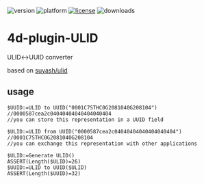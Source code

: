 ![version](https://img.shields.io/badge/version-20%2B-E23089)
![platform](https://img.shields.io/static/v1?label=platform&message=mac-intel%20|%20mac-arm%20|%20win-64&color=blue)
[![license](https://img.shields.io/github/license/miyako/4d-plugin-ULID)](LICENSE)
![downloads](https://img.shields.io/github/downloads/miyako/4d-plugin-ULID/total)

# 4d-plugin-ULID
ULID↔UUID converter 

based on [suyash/ulid](https://github.com/suyash/ulid)

## usage

```4d
$UUID:=ULID to UUID("0001C7STHC0G2081040G208104")
//0000587cea2c04040404040404040404
//you can store this representation in a UUID field

$ULID:=ULID from UUID("0000587cea2c04040404040404040404")
//0001C7STHC0G2081040G208104
//you can exchange this representation with other applications

$ULID:=Generate ULID()
ASSERT(Length($ULID)=26)
$UUID:=ULID to UUID($ULID)
ASSERT(Length($UUID)=32)
```
